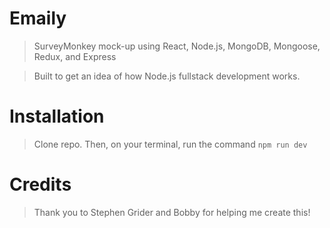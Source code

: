 # Emaily

> SurveyMonkey mock-up using React, Node.js, MongoDB, Mongoose, Redux, and Express

> Built to get an idea of how Node.js fullstack development works.

# Installation

> Clone repo. Then, on your terminal, run the command `npm run dev`

# Credits
> Thank you to Stephen Grider and Bobby for helping me create this!
